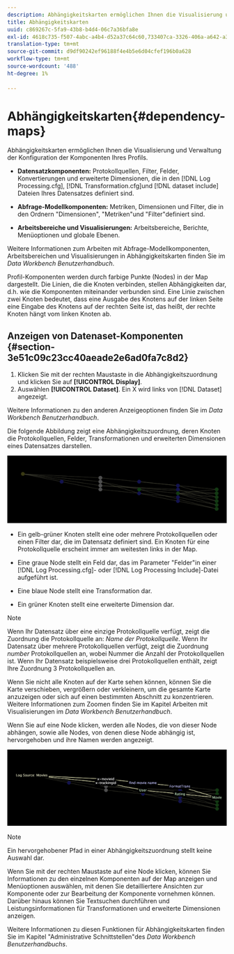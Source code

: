 ```yaml
---
description: Abhängigkeitskarten ermöglichen Ihnen die Visualisierung und Verwaltung der Konfiguration der Komponenten Ihres Profils.
title: Abhängigkeitskarten
uuid: c869267c-5fa9-43b8-b4d4-06c7a36bfa8e
exl-id: 4618c735-f507-4abc-a4b4-d52a37c64c60,733407ca-3326-406a-a642-a3ea3d3f6b8b
translation-type: tm+mt
source-git-commit: d9df90242ef96188f4e4b5e6d04cfef196b0a628
workflow-type: tm+mt
source-wordcount: '488'
ht-degree: 1%

---
```


# Abhängigkeitskarten{#dependency-maps}

Abhängigkeitskarten ermöglichen Ihnen die Visualisierung und Verwaltung der Konfiguration der Komponenten Ihres Profils.

* **Datensatzkomponenten:** Protokollquellen, Filter, Felder, Konvertierungen und erweiterte Dimensionen, die in den  [!DNL Log Processing.cfg],  [!DNL Transformation.cfg]und  [!DNL dataset include] Dateien Ihres Datensatzes definiert sind.

* **Abfrage-Modellkomponenten:** Metriken, Dimensionen und Filter, die in den Ordnern &quot;Dimensionen&quot;, &quot;Metriken&quot;und &quot;Filter&quot;definiert sind.
* **Arbeitsbereiche und Visualisierungen:** Arbeitsbereiche, Berichte, Menüoptionen und globale Ebenen.

Weitere Informationen zum Arbeiten mit Abfrage-Modellkomponenten, Arbeitsbereichen und Visualisierungen in Abhängigkeitskarten finden Sie im *Data Workbench Benutzerhandbuch*.

Profil-Komponenten werden durch farbige Punkte (Nodes) in der Map dargestellt. Die Linien, die die Knoten verbinden, stellen Abhängigkeiten dar, d.h. wie die Komponenten miteinander verbunden sind. Eine Linie zwischen zwei Knoten bedeutet, dass eine Ausgabe des Knotens auf der linken Seite eine Eingabe des Knotens auf der rechten Seite ist, das heißt, der rechte Knoten hängt vom linken Knoten ab.

## Anzeigen von Datenaset-Komponenten {#section-3e51c09c23cc40aeade2e6ad0fa7c8d2}

1. Klicken Sie mit der rechten Maustaste in die Abhängigkeitszuordnung und klicken Sie auf **[!UICONTROL Display]**.
1. Auswählen **[!UICONTROL Dataset]**. Ein X wird links von [!DNL Dataset] angezeigt.

Weitere Informationen zu den anderen Anzeigeoptionen finden Sie im *Data Workbench Benutzerhandbuch*.

Die folgende Abbildung zeigt eine Abhängigkeitszuordnung, deren Knoten die Protokollquellen, Felder, Transformationen und erweiterten Dimensionen eines Datensatzes darstellen.

![](assets/vis_DependencyMap.png)

* Ein gelb-grüner Knoten stellt eine oder mehrere Protokollquellen oder einen Filter dar, die im Datensatz definiert sind. Ein Knoten für eine Protokollquelle erscheint immer am weitesten links in der Map.
* Eine graue Node stellt ein Feld dar, das im Parameter &quot;Felder&quot;in einer [!DNL Log Processing.cfg]- oder [!DNL Log Processing Include]-Datei aufgeführt ist.

* Eine blaue Node stellt eine Transformation dar.
* Ein grüner Knoten stellt eine erweiterte Dimension dar.

>[!NOTE]
>
>Wenn Ihr Datensatz über eine einzige Protokollquelle verfügt, zeigt die Zuordnung die Protokollquelle an: *Name der Protokollquelle*. Wenn Ihr Datensatz über mehrere Protokollquellen verfügt, zeigt die Zuordnung *number* Protokollquellen an, wobei Nummer die Anzahl der Protokollquellen ist. Wenn Ihr Datensatz beispielsweise drei Protokollquellen enthält, zeigt Ihre Zuordnung 3 Protokollquellen an.

Wenn Sie nicht alle Knoten auf der Karte sehen können, können Sie die Karte verschieben, vergrößern oder verkleinern, um die gesamte Karte anzuzeigen oder sich auf einen bestimmten Abschnitt zu konzentrieren. Weitere Informationen zum Zoomen finden Sie im Kapitel Arbeiten mit Visualisierungen im *Data Workbench Benutzerhandbuch*.

Wenn Sie auf eine Node klicken, werden alle Nodes, die von dieser Node abhängen, sowie alle Nodes, von denen diese Node abhängig ist, hervorgehoben und ihre Namen werden angezeigt.

![](assets/vis_DependencyMap_HighlightedPath.png)

>[!NOTE]
>
>Ein hervorgehobener Pfad in einer Abhängigkeitszuordnung stellt keine Auswahl dar.

Wenn Sie mit der rechten Maustaste auf eine Node klicken, können Sie Informationen zu den einzelnen Komponenten auf der Map anzeigen und Menüoptionen auswählen, mit denen Sie detailliertere Ansichten zur Komponente oder zur Bearbeitung der Komponente vornehmen können. Darüber hinaus können Sie Textsuchen durchführen und Leistungsinformationen für Transformationen und erweiterte Dimensionen anzeigen.

Weitere Informationen zu diesen Funktionen für Abhängigkeitskarten finden Sie im Kapitel &quot;Administrative Schnittstellen&quot;des *Data Workbench Benutzerhandbuchs*.

